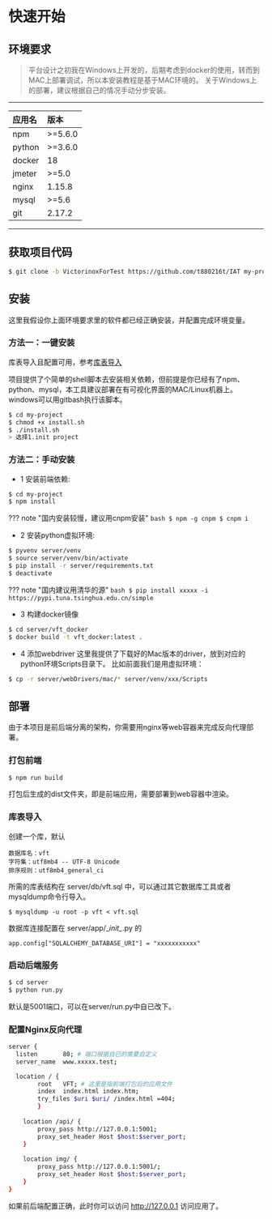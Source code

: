 # 快速开始
## **环境要求**

> 平台设计之初我在Windows上开发的，后期考虑到docker的使用，转而到MAC上部署调试，所以本安装教程是基于MAC环境的。
> 关于Windows上的部署，建议根据自己的情况手动分步安装。
---

| 应用名 | 版本 |
| :-- | :--  |
| npm | >=5.6.0 |
| python | >=3.6.0 |
| docker | 18 |
| jmeter | >=5.0 |
| nginx | 1.15.8 |
| mysql | >=5.6 |
| git | 2.17.2 |


---

## **获取项目代码**

``` bash
$ git clone -b VictorinoxForTest https://github.com/t880216t/IAT my-project
```

## **安装**

这里我假设你上面环境要求里的软件都已经正确安装，并配置完成环境变量。

### 方法一：一键安装
库表导入且配置可用，参考[库表导入](#_9)

项目提供了个简单的shell脚本去安装相关依赖，但前提是你已经有了npm、python、mysql，本工具建议部署在有可视化界面的MAC/Linux机器上。windows可以用gitbash执行该脚本。
``` bash
$ cd my-project
$ chmod +x install.sh
$ ./install.sh
> 选择1.init project
```

### 方法二：手动安装

- 1 安装前端依赖:
``` bash
$ cd my-project
$ npm install
```

??? note "国内安装较慢，建议用cnpm安装"
    ```bash
    $ npm -g cnpm
    $ cnpm i
    ```

- 2 安装python虚拟环境:
``` bash
$ pyvenv server/venv
$ source server/venv/bin/activate
$ pip install -r server/requirements.txt
$ deactivate
```

??? note "国内建议用清华的源"
    ```bash
    $ pip install xxxxx -i https://pypi.tuna.tsinghua.edu.cn/simple
    ```
 
- 3 构建docker镜像
``` bash
$ cd server/vft_docker
$ docker build -t vft_docker:latest .
```

- 4 添加webdriver
这里我提供了下载好的Mac版本的driver，放到对应的python环境Scripts目录下。
比如前面我们是用虚拟环境：
```bash
$ cp -r server/webDrivers/mac/* server/venv/xxx/Scripts
```

## **部署**
由于本项目是前后端分离的架构，你需要用nginx等web容器来完成反向代理部署。
### 打包前端
``` bash
$ npm run build
```
打包后生成的dist文件夹，即是前端应用，需要部署到web容器中渲染。

### 库表导入
创建一个库，默认
```text
数据库名：vft 
字符集：utf8mb4 -- UTF-8 Unicode
排序规则：utf8mb4_general_ci
```
所需的库表结构在 server/db/vft.sql 中，可以通过其它数据库工具或者mysqldump命令行导入。
```text
$ mysqldump -u root -p vft < vft.sql
```
数据库连接配置在 server/app/\__init\__.py 的
```text
app.config["SQLALCHEMY_DATABASE_URI"] = "xxxxxxxxxxx"
```

### 启动后端服务
``` bash
$ cd server
$ python run.py
```
默认是5001端口，可以在server/run.py中自已改下。
    
### 配置Nginx反向代理

```bash
server {
  listen       80; # 端口根据自已的需要自定义
  server_name  www.xxxxx.test;

  location / {
		root   VFT; # 这里是指前端打包后的应用文件
		index  index.html index.htm;
		try_files $uri $uri/ /index.html =404;
        }
		
	location /api/ { 
		proxy_pass http://127.0.0.1:5001;  
		proxy_set_header Host $host:$server_port;
	}
		
	location img/ { 
		proxy_pass http://127.0.0.1:5001/;  
		proxy_set_header Host $host:$server_port;
	}
}
```
如果前后端配置正确，此时你可以访问 http://127.0.0.1 访问应用了。
